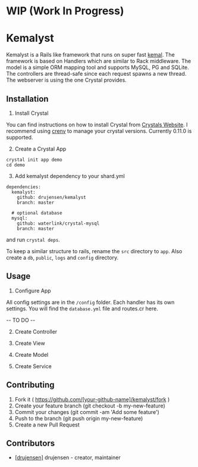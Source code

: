 # WIP (Work In Progress)

# Kemalyst

Kemalyst is a Rails like framework that runs on super fast [kemal](https://github.com/sdogruyol/kemal). The
framework is based on Handlers which are similar to Rack middleware.  The
model is a simple ORM mapping tool and supports MySQL, PG and SQLite.  The
controllers are thread-safe since each request spawns a new thread.  The
webserver is using the one Crystal provides.

## Installation

1. Install Crystal

You can find instructions on how to install Crystal from [Crystals
Website](http://crystal-lang.org).  I recommend using
[crenv](https://github.com/pine613/crenv) to manage your crystal versions.
Currently 0.11.0 is supported.

2. Create a Crystal App

```
crystal init app demo
cd demo
```
3. Add kemalyst dependency to your shard.yml
```
dependencies:
  kemalyst:
    github: drujensen/kemalyst
    branch: master

  # optional database
  mysql:
    github: waterlink/crystal-mysql
    branch: master  
```
and run `crystal deps`.  

To keep a similar structure to rails, 
rename the `src` directory to `app`.  Also create a `db`, `public`,
`logs` and `config` directory.

## Usage

1. Configure App

All config settings are in the `/config` folder.  Each handler has its own
settings.  You will find the `database.yml` file and routes.cr here.

-- TO DO --

2. Create Controller

3. Create View

4. Create Model

5. Create Service

## Contributing

1. Fork it ( https://github.com/[your-github-name]/kemalyst/fork )
2. Create your feature branch (git checkout -b my-new-feature)
3. Commit your changes (git commit -am 'Add some feature')
4. Push to the branch (git push origin my-new-feature)
5. Create a new Pull Request

## Contributors

- [[drujensen]](https://github.com/drujensen) drujensen - creator, maintainer
